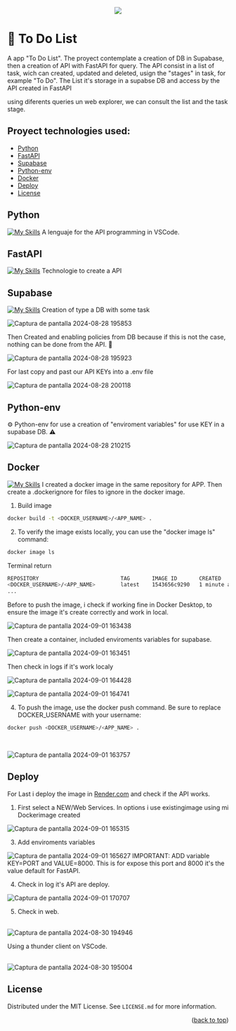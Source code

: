 <p align="center">
  <a href="https://github.com/juanrambaud">
    <img src="https://skillicons.dev/icons?i=vscode,py,fastapi,supabase,docker,git" />
  </a>
</p>


# 🚀 To Do List

A app "To Do List".
The proyect contemplate a creation of DB in Supabase, then a creation of API with FastAPI for query.
The API consist in a list of task, wich can created, updated and deleted, usign the "stages" in task, for example "To Do".
The List it's storage in a supabse DB and access by the API created in FastAPI

using diferents queries un web explorer, we can consult the list and the task stage.

## Proyect technologies used:

- [Python](#python)
- [FastAPI](#fastapi)
- [Supabase](#supabase)
- [Python-env](#python-env)
- [Docker](#docker)
- [Deploy](#deploy)
- [License](#license)



## Python   

[![My Skills](https://skillicons.dev/icons?i=py)](https://www.python.org/) A lenguaje for the API programming in VSCode.


## FastAPI  

[![My Skills](https://skillicons.dev/icons?i=fastapi)](https://fastapi.tiangolo.com/) Technologie to create a API

## Supabase   

[![My Skills](https://skillicons.dev/icons?i=supabase)](https://supabase.com/) Creation of type a DB with some task
&nbsp;
&nbsp;

![Captura de pantalla 2024-08-28 195853](https://github.com/user-attachments/assets/3de94071-1a8b-4faf-b0bf-19345762b0a9)
&nbsp;
&nbsp;

Then Created and enabling policies from DB because if this is not the case, nothing can be done from the API. :triangular_flag_on_post:
&nbsp;
&nbsp;

![Captura de pantalla 2024-08-28 195923](https://github.com/user-attachments/assets/74e6f3b0-1531-447d-bef1-ec9dac1c0bb5)
&nbsp;
&nbsp;

For last copy and past our API KEYs into a .env file
&nbsp;
&nbsp;

![Captura de pantalla 2024-08-28 200118](https://github.com/user-attachments/assets/d41312c0-b1be-445a-b140-4330d3775da4)
&nbsp;
&nbsp;

## Python-env 
⚙️ Python-env for use a creation of "enviroment variables" for use KEY in a supabase DB. :warning:
&nbsp;
&nbsp;

![Captura de pantalla 2024-08-28 210215](https://github.com/user-attachments/assets/e191b37b-6fed-4a72-88fb-1f125be52e8f)
&nbsp;
&nbsp;

## Docker   

[![My Skills](https://skillicons.dev/icons?i=docker)](https://www.docker.com/) I created a docker image in the same repository for APP. Then create a .dockerignore for files to ignore in the docker image.

1. Build image
```sh
docker build -t <DOCKER_USERNAME>/<APP_NAME> .
```
2. To verify the image exists locally, you can use the "docker image ls" command:
```sh
docker image ls
```

Terminal return
```sh
REPOSITORY                          TAG       IMAGE ID       CREATED          SIZE
<DOCKER_USERNAME>/<APP_NAME>        latest    1543656c9290   1 minute ago     1.12GB
...
```

Before to push the image, i check if working fine in Docker Desktop, to ensure the image it's create correctly and work in local.
&nbsp;
&nbsp;

![Captura de pantalla 2024-09-01 163438](https://github.com/user-attachments/assets/f9009c70-609c-4476-81b6-fb25aea52ba2)
&nbsp;
&nbsp;

Then create a container, included enviroments variables for supabase.
&nbsp;
&nbsp;

![Captura de pantalla 2024-09-01 163451](https://github.com/user-attachments/assets/ef4ff72f-166b-455c-80a6-917e183b4aad)
&nbsp;
&nbsp;

Then check in logs if it's work localy
&nbsp;
&nbsp;

![Captura de pantalla 2024-09-01 164428](https://github.com/user-attachments/assets/96b02a41-32e7-40db-a0de-3a89b8fc997b)
&nbsp;
&nbsp;

![Captura de pantalla 2024-09-01 164741](https://github.com/user-attachments/assets/2ad2c59d-0cef-4112-a728-6e4c12af689d)
&nbsp;
&nbsp;


4. To push the image, use the docker push command. Be sure to replace DOCKER_USERNAME with your username:
```sh
docker push <DOCKER_USERNAME>/<APP_NAME> .
```
&nbsp;
&nbsp;

![Captura de pantalla 2024-09-01 163757](https://github.com/user-attachments/assets/017d661f-dc26-4472-89c5-865a849bd396)
&nbsp;
&nbsp;


## Deploy
For Last i deploy the image in [Render.com](https://render.com/) and check if the API works.
&nbsp;
&nbsp;

1. First select a NEW/Web Services. In options i use existingimage using mi Dockerimage created
&nbsp;
&nbsp;

![Captura de pantalla 2024-09-01 165315](https://github.com/user-attachments/assets/d457bc55-ee6d-42f6-a41a-cb0424ed748b)
&nbsp;
&nbsp;

3. Add enviroments variables
&nbsp;
&nbsp;

![Captura de pantalla 2024-09-01 165627](https://github.com/user-attachments/assets/38ef36e4-b2d4-4a88-80ad-58a7cc2cf445)
IMPORTANT: ADD variable KEY=PORT and VALUE=8000. This is for expose this port and 8000 it's the value default for FastAPI.
&nbsp;
&nbsp;

4. Check in log it's API are deploy.
&nbsp;
&nbsp;

![Captura de pantalla 2024-09-01 170707](https://github.com/user-attachments/assets/b4f9f894-b265-406d-8ea3-d94b9189ec41)
&nbsp;
&nbsp;

5. Check in web.\
&nbsp;
&nbsp;

![Captura de pantalla 2024-08-30 194946](https://github.com/user-attachments/assets/53b46f51-a2ee-41a0-a421-cdbe6a927a9a)
&nbsp;
&nbsp;

Using a thunder client on VSCode.\
&nbsp;
&nbsp;

![Captura de pantalla 2024-08-30 195004](https://github.com/user-attachments/assets/91cf9cda-5e0c-4b2f-b586-88a2e79378de)
&nbsp;
&nbsp;

## License

Distributed under the MIT License. See `LICENSE.md` for more information.

<p align="right">(<a href="#readme-top">back to top</a>)</p>





